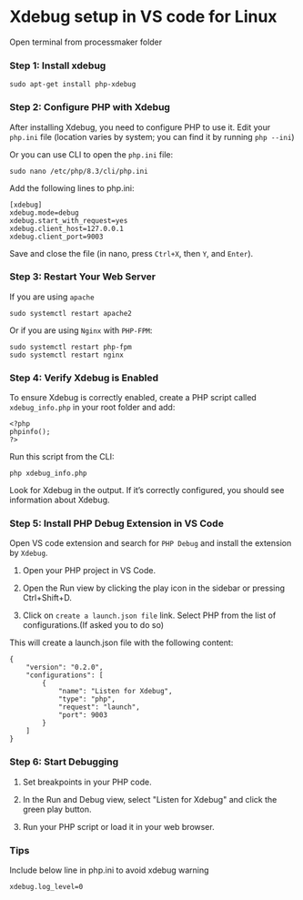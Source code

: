 # Xdebug setup in VS code for Linux
Open terminal from processmaker folder

### Step 1: Install xdebug

```
sudo apt-get install php-xdebug
```

### Step 2: Configure PHP with Xdebug
After installing Xdebug, you need to configure PHP to use it. Edit your `php.ini` file (location varies by system; you can find it by running `php --ini`)

Or you can use CLI to open the `php.ini` file:
```
sudo nano /etc/php/8.3/cli/php.ini
```
Add the following lines to php.ini:
```
[xdebug]
xdebug.mode=debug
xdebug.start_with_request=yes
xdebug.client_host=127.0.0.1
xdebug.client_port=9003
```
Save and close the file (in nano, press `Ctrl+X`, then `Y`, and `Enter`).

### Step 3: Restart Your Web Server
If you are using `apache`
```
sudo systemctl restart apache2
```
Or if you are using `Nginx` with `PHP-FPM`:
```
sudo systemctl restart php-fpm
sudo systemctl restart nginx
```

### Step 4: Verify Xdebug is Enabled
To ensure Xdebug is correctly enabled, create a PHP script called `xdebug_info.php` in your root folder and add:
```
<?php
phpinfo();
?>
```
Run this script from the CLI:
```
php xdebug_info.php
```
Look for Xdebug in the output. If it’s correctly configured, you should see information about Xdebug.

### Step 5: Install PHP Debug Extension in VS Code
Open VS code extension and search for `PHP Debug` and install the extension by `Xdebug`.

1. Open your PHP project in VS Code.

2. Open the Run view by clicking the play icon in the sidebar or pressing Ctrl+Shift+D.

3. Click on `create a launch.json file` link.
Select PHP from the list of configurations.(If asked you to do so)

This will create a launch.json file with the following content:
```
{
    "version": "0.2.0",
    "configurations": [
        {
            "name": "Listen for Xdebug",
            "type": "php",
            "request": "launch",
            "port": 9003
        }
    ]
}
```

### Step 6: Start Debugging

1. Set breakpoints in your PHP code.

2. In the Run and Debug view, select "Listen for Xdebug" and click the green play button.

3. Run your PHP script or load it in your web browser.

### Tips
Include below line in php.ini to avoid xdebug warning
```
xdebug.log_level=0
```
